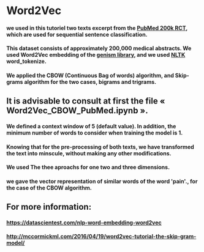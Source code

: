 # Word2Vec
#### we used in this tutoriel two texts excerpt from the [PubMed 200k RCT](https://github.com/Franck-Dernoncourt/pubmed-rct), which are used for sequential sentence classification. 
#### This dataset consists of approximately 200,000 medical abstracts. We used Word2Vec embedding of the [genism library](https://pypi.org/project/gensim/), and we used [NLTK](https://www.nltk.org/) word_tokenize.
#### We applied the CBOW (Continuous Bag of words) algorithm, and Skip-grams algorithm for the two cases, bigrams and trigrams. 
## It is advisable to consult at first the file   « Word2Vec_CBOW_PubMed.ipynb ».

#### We defined a context window of 5 (default value). In addition,  the minimum number of words to consider when training the model is 1.
#### Knowing that for the pre-processing of both texts, we have transformed the text into minscule, without making any other modifications.
#### We used The thee aproachs for one two and three dimensions.
#### we gave the vector representation of similar words of the word 'pain'., for the case of the CBOW algorithm.

## For more information:
#### https://datascientest.com/nlp-word-embedding-word2vec
#### http://mccormickml.com/2016/04/19/word2vec-tutorial-the-skip-gram-model/





